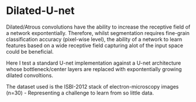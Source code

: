 # Dilated-U-net

Dilated/Atrous convolutions have the ability to increase the receptive field of a network expontentially. Therefore, whilst segmentation requires fine-grain classification accuracy (pixel-wise level), the ability of a network to learn features based on a wide receptive field capturing alot of the input space could be beneficial.

Here I test a standard U-net implementation against a U-net architecture whose bottleneck/center layers are replaced with expontentially growing dilated convoltions.

The dataset used is the ISBI-2012 stack of electron-microscopy images (n=30) - Representing a challenge to learn from so little data.


